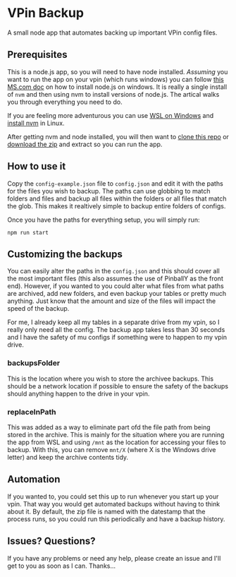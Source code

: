 # VPin Backup

A small node app that automates backing up important VPin config files.

## Prerequisites

This is a node.js app, so you will need to have node installed. _Assuming_ you want to run the app on your vpin (which runs windows) you can follow [this MS.com doc](https://learn.microsoft.com/en-us/windows/dev-environment/javascript/nodejs-on-windows) on how to install node.js on windows. It is really a single install of `nvm` and then using nvm to install versions of node.js. The artical walks you through everything you need to do.

If you are feeling more adventurous you can use [WSL on Windows](https://learn.microsoft.com/en-us/windows/wsl/install) and [install nvm](https://github.com/nvm-sh/nvm) in Linux.

After getting nvm and node installed, you will then want to [clone this repo](https://github.com/git-guides/git-clone) or [download the zip](https://docs.github.com/en/repositories/working-with-files/using-files/downloading-source-code-archives#downloading-source-code-archives-from-the-repository-view) and extract so you can run the app.

## How to use it

Copy the `config-example.json` file to `config.json` and edit it with the paths for the files you wish to backup. The paths can use globbing to match folders and files and backup all files within the folders or all files that match the glob. This makes it realtively simple to backup entire folders of configs.

Once you have the paths for everything setup, you will simply run:

```
npm run start
```

## Customizing the backups

You can easily alter the paths in the `config.json` and this should cover all the most important files (this also assumes the use of PinballY as the front end). However, if you wanted to you could alter what files from what paths are archived, add new folders, and even backup your tables or pretty much anything. Just know that the amount and size of the files will impact the speed of the backup.

For me, I already keep all my tables in a separate drive from my vpin, so I really only need all the config. The backup app takes less than 30 seconds and I have the safety of mu configs if something were to happen to my vpin drive.

### backupsFolder

This is the location where you wish to store the archivee backups. This should be a network location if possible to ensure the safety of the backups should anything happen to the drive in your vpin.

### replaceInPath

This was added as a way to eliminate part ofd the file path from being stored in the archive. This is mainly for the situation where you are running the app from WSL and using `/mnt` as the location for accessing your files to backup. With this, you can remove `mnt/X` (where X is the Windows drive letter) and keep the archive contents tidy.

## Automation

If you wanted to, you could set this up to run whenever you start up your vpin. That way you would get automated backups without having to think about it. By default, the zip file is named with the datestamp that the process runs, so you could run this periodically and have a backup history.

## Issues? Questions?

If you have any problems or need any help, please create an issue and I'll get to you as soon as I can. Thanks...